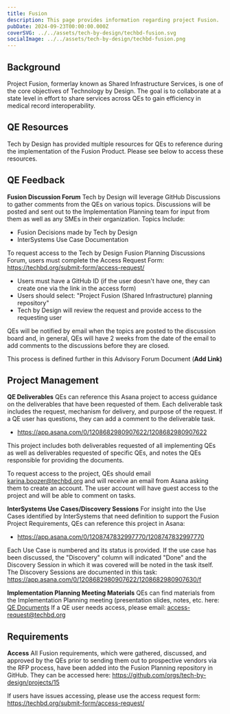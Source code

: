 ```yaml
---
title: Fusion
description: This page provides information regarding project Fusion.
pubDate: 2024-09-23T00:00:00.000Z
coverSVG: ../../assets/tech-by-design/techbd-fusion.svg
socialImage: ../../assets/tech-by-design/techbd-fusion.png
---
```


## Background

Project Fusion, formerlay known as Shared Infrastructure Services, is one of the core objectives of Technology by Design. The goal is to collaborate at a state level in effort to share services across QEs to gain efficiency in medical record interoperability.

## QE Resources
Tech by Design has provided multiple resources for QEs to reference during the implementation of the Fusion Product. Please see below to access these resources. 

## QE Feedback

**Fusion Discussion Forum**
Tech by Design will leverage GitHub Discussions to gather comments from the QEs on various topics. Discussions will be posted and sent out to the Implementation Planning team for input from them as well as any SMEs in their organization. Topics Include:

- Fusion Decisions made by Tech by Design
- InterSystems Use Case Documentation

To request access to the Tech by Design Fusion Planning Discussions Forum, users must complete the Access Request Form: https://techbd.org/submit-form/access-request/ 
- Users must have a GitHub ID (if the user doesn't have one, they can create one via the link in the access form)
- Users should select:  "Project Fusion (Shared Infrastructure) planning repository"
- Tech by Design will review the request and provide access to the requesting user

QEs will be notified by email when the topics are posted to the discussion board and, in general, QEs will have 2 weeks from the date of the email to add comments to the discussions before they are closed.

This process is defined further in this Advisory Forum Document (**Add Link)**

## Project Management

**QE Deliverables**
QEs can reference this Asana project to access guidance on the deliverables that have been requested of them. Each deliverable task includes the request, mechanism for delivery, and purpose of the request. If a QE user has questions, they can add a comment to the deliverable task.
- https://app.asana.com/0/1208682980907622/1208682980907622

This project includes both deliverables requested of all implementing QEs as well as deliverables requested of specific QEs, and notes the QEs responsible for providing the documents.

To request access to the project, QEs should email karina.boozer@techbd.org and will receive an email from Asana asking them to create an account. The user account will have guest access to the project and will be able to comment on tasks.

**InterSystems Use Cases/Discovery Sessions**
For insight into the Use Cases identified by InterSystems that need definition to support the Fusion Project Requirements, QEs can reference this project in Asana:
- https://app.asana.com/0/1208747832997770/1208747832997770

Each Use Case is numbered and its status is provided. If the use case has been discussed, the "Discovery" column will indicated "Done" and the Discovery Session in which it was covered will be noted in the task itself. The Discovery Sessions are documented in this task: https://app.asana.com/0/1208682980907622/1208682980907630/f

**Implementation Planning Meeting Materials**
QEs can find materials from the Implementation Planning meeting (presentation slides, notes, etc. here: [QE Documents](https://technologybydesigninc.sharepoint.com/:f:/r/sites/TechbyDesignVendorSite/Shared%20Documents/QE%20Documents?csf=1&web=1&e=SJkUNO)
If a QE user needs access, please email: access-request@techbd.org

## Requirements
**Access**
All Fusion requirements, which were gathered, discussed, and approved by the QEs prior to sending them out to prospective vendors via the RFP process, have been added into the Fusion Planning repository in GitHub. They can be accessed here: https://github.com/orgs/tech-by-design/projects/15

If users have issues accessing, please use the access request form: https://techbd.org/submit-form/access-request/ 